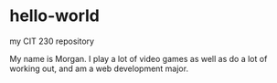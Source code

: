 # hello-world
my CIT 230 repository 

My name is Morgan. I play a lot of video games as well as do a lot of working out, and am a web development major. 
